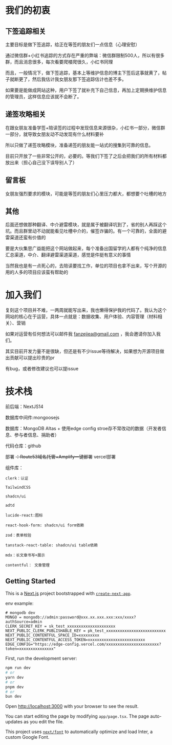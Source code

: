 # 我们的初衷

## 下签追踪相关
主要目标是做下签追踪，给正在等签的朋友们一点信息（心理安慰）

通过微信群+小红书追踪的方式存在严重的弊端：微信群限制500人，所以有很多群，而且消息很多，每次看要爬楼爬很久，小红书同理


而且，一般情况下，做下签追踪，基本上等维护信息的博主下签后这事就黄了，帖子就断更了，然后我估计我女朋友那下签追踪估计也差不多。

如果要是能做成网站这种，用户下签了就补充下自己信息，再加上定期换维护信息的管理员，这样信息应该就不会断了。

## 递签攻略相关

在跟女朋友准备学签+陪读签的过程中发现信息来源很杂，小红书一部分，微信群一部分，就导致女朋友动不动发现有什么材料要补

所以只做了递签攻略模块，准备递签的朋友能一站式的搜集到可靠的信息。

目前只开放了一些非常公开的，必要的。等我们下签了之后会把我们的所有材料都放出来（担心自己没下误导别人了）

## 留言板

女朋友强烈要求的模块，可能是等签的朋友们心里压力都大，都想要个吐槽的地方

## 其他

后面还想做那种翻译、中介避雷模块，就是属于被翻译坑到了，省的别人再踩这个坑。而且群里动不动就能看见吐槽中介的，催签诈骗的。有一个可靠的，全面的避雷渠道还蛮有价值的

要是大伙集思广益能把这个网站做起来，每个准备出国留学的人都有个纯净的信息汇总渠道，中介、翻译避雷渠道渠道，感觉是件挺有意义的事情

当然我也是有一点死心的，去陪读要找工作，单位的项目也拿不出来，写个开源的用的人多的项目应该蛮有帮助的

# 加入我们

复刻这个项目并不难，一两周就能写出来，我也懒得保护我的代码了。我认为这个网站的核心在于运营，具体一点就是：数据收集、用户体验、内容管理（材料相关）、营销

如果对运营有任何想法可以邮件我 fanzejiea@gmail.com ，我会邀请你加入我们。

其实目前开发力量不是很缺，但还是有不少issue等待解决，如果想为开源项目做出贡献可以提出珍贵的pr

有bug，或者修改建议也可以提issue


# 技术栈

前后端：NextJS14

数据库中间件:mongoosejs

数据库：MongoDB Altas + 使用edge config stroe存不常改动的数据（开发者信息、参与者信息、捐助者）

代码仓库：github

部署 ~~：Route53域名托管+Amplify一键部署~~ vercel部署

组件库：

    clerk：认证

    TailwindCSS

    shadcn/ui

    adtd

    lucide-react:图标

    react-hook-form: shadcn/ui form依赖

    zod：表单校验

    tanstack-react-table: shadcn/ui table依赖

    mdx：长文章书写+展示

    contentful： 文章管理


## Getting Started

This is a [Next.js](https://nextjs.org/) project bootstrapped with [`create-next-app`](https://github.com/vercel/next.js/tree/canary/packages/create-next-app).

env example:
```
# mongodb dev
MONGO = mongodb://admin:password@xxx.xx.xxx.xxx:xxx/xxxx?authSource=admin
CLERK_SECRET_KEY = sk_test_xxxxxxxxxxxxxxxxxxxxx
NEXT_PUBLIC_CLERK_PUBLISHABLE_KEY = pk_test_xxxxxxxxxxxxxxxxxxxxxxxxxx
NEXT_PUBLIC_CONTENTFUL_SPACE_ID=xxxxxxxxx
NEXT_PUBLIC_CONTENTFUL_ACCESS_TOKEN=xxxxxxxxxxxxxxxxxxxxxxxxx
EDGE_CONFIG="https://edge-config.vercel.com/xxxxxxxxxxxxxxxxxxxxxxx?token=xxxxxxxxxxxxxxx"

```


First, run the development server:

```bash
npm run dev
# or
yarn dev
# or
pnpm dev
# or
bun dev
```



Open [http://localhost:3000](http://localhost:3000) with your browser to see the result.

You can start editing the page by modifying `app/page.tsx`. The page auto-updates as you edit the file.

This project uses [`next/font`](https://nextjs.org/docs/basic-features/font-optimization) to automatically optimize and load Inter, a custom Google Font.
